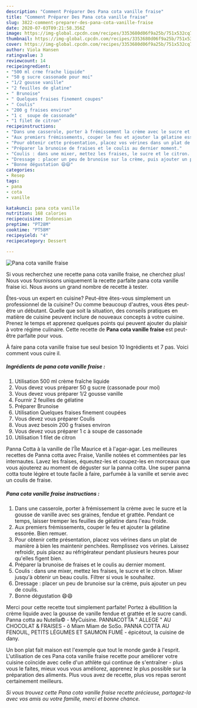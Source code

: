 ```yaml
---
description: "Comment Préparer Des Pana cota vanille fraise"
title: "Comment Préparer Des Pana cota vanille fraise"
slug: 3822-comment-preparer-des-pana-cota-vanille-fraise
date: 2020-07-03T09:21:58.356Z
image: https://img-global.cpcdn.com/recipes/3353680d06f9a25b/751x532cq70/pana-cota-vanille-fraise-photo-principale-de-la-recette.jpg
thumbnail: https://img-global.cpcdn.com/recipes/3353680d06f9a25b/751x532cq70/pana-cota-vanille-fraise-photo-principale-de-la-recette.jpg
cover: https://img-global.cpcdn.com/recipes/3353680d06f9a25b/751x532cq70/pana-cota-vanille-fraise-photo-principale-de-la-recette.jpg
author: Viola Hansen
ratingvalue: 3
reviewcount: 14
recipeingredient:
- "500 ml crme frache liquide"
- "50 g sucre cassonade pour moi"
- "1/2 gousse vanille"
- "2 feuilles de glatine"
- " Brunoise"
- " Quelques fraises finement coupes"
- " Coulis"
- "200 g fraises environ"
- "1 c  soupe de cassonade"
- "1 filet de citron"
recipeinstructions:
- "Dans une casserole, porter à frémissement la crème avec le sucre et la gousse de vanille avec ses graines, fendue et grattée. Pendant ce temps, laisser tremper les feuilles de gélatine dans l&#39;eau froide."
- "Aux premiers frémissements, couper le feu et ajouter la gélatine essorée. Bien remuer."
- "Pour obtenir cette présentation, placez vos vérines dans un plat de manière à bien les maintenir penchées. Remplissez vos vérines. Laissez refroidir, puis placez au réfrigérateur pendant plusieurs heures pour qu&#39;elles figent bien."
- "Préparer la brunoise de fraises et le coulis au dernier moment."
- "Coulis : dans une mixer, mettez les fraises, le sucre et le citron. Mixer jusqu&#39;à obtenir un beau coulis. Filtrer si vous le souhaitez."
- "Dressage : placer un peu de brunoise sur la crème, puis ajouter un peu de coulis."
- "Bonne dégustation 😄😄"
categories:
- Resep
tags:
- pana
- cota
- vanille

katakunci: pana cota vanille 
nutrition: 168 calories
recipecuisine: Indonesian
preptime: "PT28M"
cooktime: "PT58M"
recipeyield: "4"
recipecategory: Dessert

---
```



![Pana cota vanille fraise](https://img-global.cpcdn.com/recipes/3353680d06f9a25b/751x532cq70/pana-cota-vanille-fraise-photo-principale-de-la-recette.jpg)

Si vous recherchez une recette pana cota vanille fraise, ne cherchez plus! Nous vous fournissons uniquement la recette parfaite pana cota vanille fraise ici. Nous avons un grand nombre de recette à tester.

Êtes-vous un expert en cuisine? Peut-être êtes-vous simplement un professionnel de la cuisine? Ou comme beaucoup d'autres, vous êtes peut-être un débutant. Quelle que soit la situation, des conseils pratiques en matière de cuisine peuvent inclure de nouveaux concepts à votre cuisine. Prenez le temps et apprenez quelques points qui peuvent ajouter du plaisir à votre régime culinaire. Cette recette de <strong> Pana cota vanille fraise </strong> est peut-être parfaite pour vous.

<!--inarticleads1-->

À faire pana cota vanille fraise tue seul besion 10 Ingrédients et 7 pas. Voici comment vous cuire il.

##### Ingrédients de pana cota vanille fraise :

1. Utilisation 500 ml crème fraîche liquide
1. Vous devez vous préparer 50 g sucre (cassonade pour moi)
1. Vous devez vous préparer 1/2 gousse vanille
1. Fournir 2 feuilles de gélatine
1. Préparer  Brunoise
1. Utilisation  Quelques fraises finement coupées
1. Vous devez vous préparer  Coulis
1. Vous avez besoin 200 g fraises environ
1. Vous devez vous préparer 1 c à soupe de cassonade
1. Utilisation 1 filet de citron


Panna Cotta à la vanille de l&#39;Île Maurice et à l&#39;agar-agar. Les meilleures recettes de Panna cotta avec Fraise, Vanille notées et commentées par les internautes. Lavez les fraises, équeutez-les et coupez-les en morceaux que vous ajouterez au moment de déguster sur la panna cotta. Une super panna cotta toute légère et toute facile à faire, parfumée à la vanille et servie avec un coulis de fraise. 

<!--inarticleads2-->

##### Pana cota vanille fraise instructions :

1. Dans une casserole, porter à frémissement la crème avec le sucre et la gousse de vanille avec ses graines, fendue et grattée. Pendant ce temps, laisser tremper les feuilles de gélatine dans l&#39;eau froide.
1. Aux premiers frémissements, couper le feu et ajouter la gélatine essorée. Bien remuer.
1. Pour obtenir cette présentation, placez vos vérines dans un plat de manière à bien les maintenir penchées. Remplissez vos vérines. Laissez refroidir, puis placez au réfrigérateur pendant plusieurs heures pour qu&#39;elles figent bien.
1. Préparer la brunoise de fraises et le coulis au dernier moment.
1. Coulis : dans une mixer, mettez les fraises, le sucre et le citron. Mixer jusqu&#39;à obtenir un beau coulis. Filtrer si vous le souhaitez.
1. Dressage : placer un peu de brunoise sur la crème, puis ajouter un peu de coulis.
1. Bonne dégustation 😄😄


Merci pour cette recette tout simplement parfaite! Portez à ébullition la crème liquide avec la gousse de vanille fendue et grattée et le sucre candi. Panna cotta au Nutella© - MyCuisine. PANNACOTTA &#34; ALLEGE &#34; AU CHOCOLAT &amp; FRAISES - ô Miam Miam de SoSo. PANNA COTTA AU FENOUIL, PETITS LÉGUMES ET SAUMON FUMÉ - épicétout, la cuisine de dany. 

<!--inarticleads1-->

<p>
Un bon plat fait maison est l'exemple que tout le monde garde à l'esprit. L'utilisation de ces Pana cota vanille fraise recette pour améliorer votre cuisine coïncide avec celle d'un athlète qui continue de s'entraîner - plus vous le faites, mieux vous vous améliorez, apprenez le plus possible sur la préparation des aliments. Plus vous avez de recette, plus vos repas seront certainement meilleurs.
</p>

<p>
<i>Si vous trouvez cette Pana cota vanille fraise recette précieuse, partagez-la avec vos amis ou votre famille, merci et bonne chance.</i>
</p>
